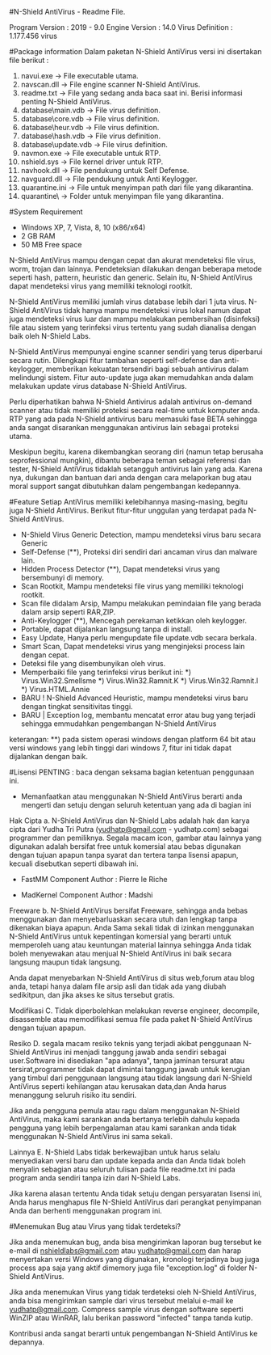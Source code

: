 #N-Shield AntiVirus - Readme File.

Program Version  : 2019 - 9.0
Engine Version	 : 14.0
Virus Definition : 1.177.456 virus

#Package information
Dalam paketan N-Shield AntiVirus versi ini disertakan file berikut :

  1. navui.exe 		        -> File executable utama.
  2. navscan.dll   			-> File engine scanner N-Shield AntiVirus.
  3. readme.txt	  			-> File yang sedang anda baca saat ini. Berisi informasi penting N-Shield AntiVirus.
  4. database\main.vdb		-> File virus definition.
  5. database\core.vdb		-> File virus definition.
  6. database\heur.vdb		-> File virus definition.
  7. database\hash.vdb		-> File virus definition.
  8. database\update.vdb	-> File virus definition.
  9. navmon.exe				-> File executable untuk RTP.
 10. nshield.sys			-> File kernel driver untuk RTP.
 11. navhook.dll			-> File pendukung untuk Self Defense.
 12. navguard.dll			-> File pendukung untuk Anti Keylogger.
 13. quarantine.ini			-> File untuk menyimpan path dari file yang dikarantina.
 14. quarantine\			-> Folder untuk menyimpan file yang dikarantina.


#System Requirement
- Windows XP, 7, Vista, 8, 10 (x86/x64)
- 2 GB RAM
- 50 MB Free space


N-Shield AntiVirus mampu dengan cepat dan akurat mendeteksi file virus, worm, trojan dan lainnya.
Pendeteksian dilakukan dengan beberapa metode seperti hash, pattern, heuristic dan generic. 
Selain itu, N-Shield AntiVirus dapat mendeteksi virus yang memiliki teknologi rootkit.


N-Shield AntiVirus memiliki jumlah virus database lebih dari 1 juta virus. N-Shield AntiVirus 
tidak hanya mampu mendeteksi virus lokal namun dapat juga mendeteksi virus luar dan mampu melakukan 
pembersihan (disinfeksi) file atau sistem yang terinfeksi virus tertentu yang sudah dianalisa 
dengan baik oleh N-Shield Labs.


N-Shield AntiVirus mempunyai engine scanner sendiri yang terus diperbarui secara rutin. 
Dilengkapi fitur tambahan seperti self-defense dan anti-keylogger, memberikan kekuatan tersendiri 
bagi sebuah antivirus dalam melindungi sistem. Fitur auto-update juga akan memudahkan anda dalam 
melakukan update virus database N-Shield AntiVirus.


Perlu diperhatikan bahwa N-Shield Antivirus adalah antivirus on-demand scanner atau tidak memiliki
proteksi secara real-time untuk komputer anda. RTP yang ada pada N-Shield antivirus baru memasuki fase
BETA sehingga anda sangat disarankan menggunakan antivirus lain sebagai proteksi utama.


Meskipun begitu, karena dikembangkan seorang diri (namun tetap berusaha seprofessional mungkin), 
dibantu beberapa teman sebagai referensi dan tester,  N-Shield AntiVirus tidaklah setangguh antivirus lain 
yang ada. Karena nya, dukungan dan bantuan dari anda dengan cara melaporkan bug atau  moral support sangat 
dibutuhkan dalam pengembangan kedepannya.


#Feature
Setiap AntiVirus memiliki kelebihannya masing-masing, begitu juga N-Shield AntiVirus.
Berikut fitur-fitur unggulan yang terdapat pada N-Shield AntiVirus.

- N-Shield Virus Generic Detection, mampu mendeteksi virus baru secara Generic
- Self-Defense (**), Proteksi diri sendiri dari ancaman virus dan malware lain.
- Hidden Process Detector (**), Dapat mendeteksi virus yang bersembunyi di memory. 
- Scan Rootkit, Mampu mendeteksi file virus yang memiliki teknologi rootkit.
- Scan file didalam Arsip, Mampu melakukan pemindaian file yang berada dalam arsip seperti RAR,ZIP.
- Anti-Keylogger (**), Mencegah perekaman ketikkan oleh keylogger.
- Portable, dapat dijalankan langsung tanpa di install.
- Easy Update,  Hanya perlu mengupdate file update.vdb secara berkala.
- Smart Scan, Dapat mendeteksi virus yang menginjeksi process lain dengan cepat. 
- Deteksi file yang disembunyikan oleh virus.
- Memperbaiki file yang terinfeksi virus berikut ini:
   *) Virus.Win32.Smellsme
   *) Virus.Win32.Ramnit.K
   *) Virus.Win32.Ramnit.I
   *) Virus.HTML.Annie
- BARU ! N-Shield Advanced Heuristic, mampu mendeteksi virus baru dengan tingkat sensitivitas tinggi.
- BARU | Exception log, membantu mencatat error atau bug yang terjadi sehingga emmudahkan pengembangan
         N-Shield AntiVirus


keterangan:
**) pada sistem operasi windows dengan platform 64 bit atau versi windows yang lebih tinggi dari windows 7, 
	fitur ini tidak dapat dijalankan dengan baik.


#Lisensi
PENTING : baca dengan seksama bagian ketentuan penggunaan ini.

* Memanfaatkan atau menggunakan N-Shield AntiVirus berarti anda mengerti dan setuju
  dengan seluruh ketentuan yang ada di bagian ini

Hak Cipta
a. N-Shield AntiVirus dan N-Shield Labs adalah hak dan karya cipta dari Yudha Tri Putra (yudhatp@gmail.com - yudhatp.com)
   sebagai programmer dan pemiliknya. Segala macam icon, gambar atau lainnya yang digunakan adalah bersifat 
   free untuk komersial atau bebas digunakan dengan tujuan apapun tanpa syarat dan tertera tanpa lisensi apapun,
   kecuali disebutkan seperti dibawah ini.

   - FastMM Component
     Author : Pierre le Riche

   - MadKernel Component
     Author : Madshi


Freeware
b. N-Shield AntiVirus bersifat Freeware, sehingga anda bebas menggunakan dan menyebarluaskan
   secara utuh dan lengkap tanpa dikenakan biaya apapun. Anda Sama sekali tidak di izinkan 
   menggunakan N-Shield AntiVirus untuk kepentingan komersial yang berarti untuk memperoleh
   uang atau keuntungan material lainnya sehingga Anda tidak boleh menyewakan atau menjual
   N-Shield AntiVirus ini baik secara langsung maupun tidak langsung.

   Anda dapat menyebarkan N-Shield AntiVirus di situs web,forum atau blog anda, tetapi hanya
   dalam file arsip asli dan tidak ada yang diubah sedikitpun, dan jika akses ke situs tersebut
   gratis.


Modifikasi
C. Tidak diperbolehkan melakukan reverse engineer, decompile, disassemble atau memodifikasi semua
   file pada paket N-Shield AntiVirus dengan tujuan apapun.


Resiko
D. segala macam resiko teknis yang terjadi akibat penggunaan N-Shield AntiVirus ini 
   menjadi tanggung jawab anda sendiri sebagai user.Software ini disediakan "apa adanya", 
   tanpa jaminan tersurat atau tersirat,programmer tidak dapat dimintai tanggung jawab untuk 
   kerugian yang timbul dari penggunaan langsung atau tidak langsung dari N-Shield AntiVirus
   seperti kehilangan atau kerusakan data,dan Anda harus menanggung seluruh risiko itu sendiri.

   Jika anda pengguna pemula atau ragu dalam menggunakan N-Shield AntiVirus, maka kami
   sarankan anda bertanya terlebih dahulu kepada pengguna yang lebih berpengalaman atau
   kami sarankan anda tidak menggunakan N-Shield AntiVirus ini sama sekali.


Lainnya
E. N-Shield Labs tidak berkewajiban untuk harus selalu menyediakan versi baru dan update kepada anda dan
   Anda tidak boleh menyalin sebagian atau seluruh tulisan pada file readme.txt ini pada program
   anda sendiri tanpa izin dari N-Shield Labs.

   Jika karena alasan tertentu Anda tidak setuju dengan persyaratan lisensi ini, Anda harus
   menghapus file N-Shield AntiVirus dari perangkat penyimpanan Anda dan berhenti menggunakan
   program ini.



#Menemukan Bug atau Virus yang tidak terdeteksi?

Jika anda menemukan bug, anda bisa mengirimkan laporan bug tersebut ke e-mail di nshieldlabs@gmail.com
atau yudhatp@gmail.com dan harap menyertakan versi Windows yang digunakan, kronologi terjadinya bug juga 
process apa saja yang aktif dimemory juga file "exception.log" di folder N-Shield AntiVirus.

Jika anda menemukan Virus yang tidak terdeteksi oleh N-Shield AntiVirus, anda bisa mengirimkan sample
dari virus tersebut melalui e-mail ke yudhatp@gmail.com. 
Compress sample virus dengan software seperti WinZIP atau WinRAR, lalu berikan password "infected" 
tanpa tanda kutip.

Kontribusi anda sangat berarti untuk pengembangan N-Shield AntiVirus ke depannya.
